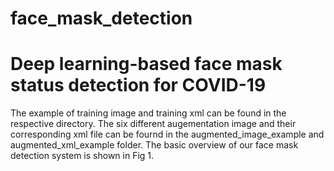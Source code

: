 # face_mask_detection

# Deep learning-based face mask status detection for COVID-19

The example of training image and training xml can be found in the respective directory. The six different augementation image and their corresponding xml file can be fournd in the augmented_image_example and augmented_xml_example folder. The basic overview of our face mask detection system is shown in Fig 1. 

